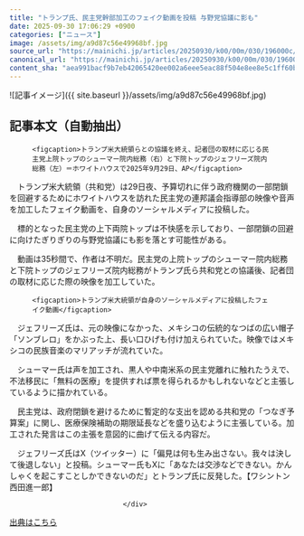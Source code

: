 ```yaml
---
title: "トランプ氏、民主党幹部加工のフェイク動画を投稿 与野党協議に影も"
date: 2025-09-30 17:06:29 +0900
categories: ["ニュース"]
image: /assets/img/a9d87c56e49968bf.jpg
source_url: "https://mainichi.jp/articles/20250930/k00/00m/030/196000c/"
canonical_url: "https://mainichi.jp/articles/20250930/k00/00m/030/196000c/"
content_sha: "aea991bacf9b7eb42065420ee002a6eee5eac88f504e8ee8e5c1ff60b8417b10"
---
```


![記事イメージ]({{ site.baseurl }}/assets/img/a9d87c56e49968bf.jpg)

## 記事本文（自動抽出）
<div><section class="articledetail-body" id="articledetail-body">




<div class="articledetail-image-left">
  <figure>
    
    <figcaption>トランプ米大統領らとの協議を終え、記者団の取材に応じる民主党上院トップのシューマー院内総務（右）と下院トップのジェフリーズ院内総務（左）＝ホワイトハウスで2025年9月29日、AP</figcaption>
    
  </figure>
</div>

<p>　トランプ米大統領（共和党）は29日夜、予算切れに伴う政府機関の一部閉鎖を回避するためにホワイトハウスを訪れた民主党の連邦議会指導部の映像や音声を加工したフェイク動画を、自身のソーシャルメディアに投稿した。</p>

<p>　標的となった民主党の上下両院トップは不快感を示しており、一部閉鎖の回避に向けたぎりぎりの与野党協議にも影を落とす可能性がある。</p>

	


<p>　動画は35秒間で、作者は不明だ。民主党の上院トップのシューマー院内総務と下院トップのジェフリーズ院内総務がトランプ氏ら共和党との協議後、記者団の取材に応じた際の映像を加工していた。</p>



<div class="articledetail-image-left">
  <figure>
    
    <figcaption>トランプ米大統領が自身のソーシャルメディアに投稿したフェイク動画</figcaption>
    
  </figure>
</div>

<p>　ジェフリーズ氏は、元の映像になかった、メキシコの伝統的なつばの広い帽子「ソンブレロ」をかぶった上、長い口ひげも付け加えられていた。映像ではメキシコの民族音楽のマリアッチが流れていた。</p>

	


<p>　シューマー氏は声を加工され、黒人や中南米系の民主党離れに触れたうえで、不法移民に「無料の医療」を提供すれば票を得られるかもしれないなどと主張しているように描かれている。</p>

<p>　民主党は、政府閉鎖を避けるために暫定的な支出を認める共和党の「つなぎ予算案」に関し、医療保険補助の期限延長などを盛り込むように主張している。加工された発言はこの主張を意図的に曲げて伝える内容だ。</p>

	


<p>　ジェフリーズ氏はX（ツイッター）に「偏見は何も生み出さない。我々は決して後退しない」と投稿。シューマー氏もXに「あなたは交渉などできない。かんしゃくを起こすことしかできないのだ」とトランプ氏に反発した。【ワシントン西田進一郎】</p>


</section>






								</div>

[出典はこちら](https://mainichi.jp/articles/20250930/k00/00m/030/196000c/)
